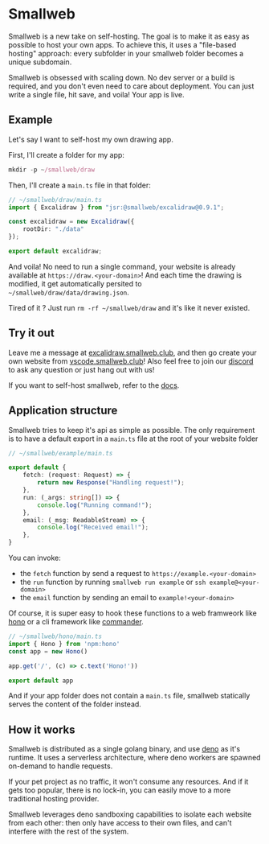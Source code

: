# Smallweb

Smallweb is a new take on self-hosting. The goal is to make it as easy as possible to host your own apps. To achieve this, it uses a "file-based hosting" approach: every subfolder in your smallweb folder becomes a unique subdomain.

Smallweb is obsessed with scaling down. No dev server or a build is required, and you don't even need to care about deployment. You can just write a single file, hit save, and voila! Your app is live.

## Example

Let's say I want to self-host my own drawing app.

First, I'll create a folder for my app:

```ts
mkdir -p ~/smallweb/draw
```

Then, I'll create a `main.ts` file in that folder:

```ts
// ~/smallweb/draw/main.ts
import { Excalidraw } from "jsr:@smallweb/excalidraw@0.9.1";

const excalidraw = new Excalidraw({
    rootDir: "./data"
});

export default excalidraw;
```

And voila! No need to run a single command, your website is already available at `https://draw.<your-domain>`! And each time the drawing is modified, it get automatically persited to `~/smallweb/draw/data/drawing.json`.

Tired of it ? Just run `rm -rf ~/smallweb/draw` and it's like it never existed.

## Try it out

Leave me a message at [excalidraw.smallweb.club](https://excalidraw.smallweb.club), and then go create your own website from [vscode.smallweb.club](https://vscode.smallweb.club)! Also feel free to join our [discord](https://discord.smallweb.run) to ask any question or just hang out with us!

If you want to self-host smallweb, refer to the [docs](https://www.smallweb.run/docs/hosting/vps).

## Application structure

Smallweb tries to keep it's api as simple as possible. The only requirement is to have a default export in a `main.ts` file at the root of your website folder

```typescript
// ~/smallweb/example/main.ts

export default {
    fetch: (request: Request) => {
        return new Response("Handling request!");
    },
    run: (_args: string[]) => {
        console.log("Running command!");
    },
    email: (_msg: ReadableStream) => {
        console.log("Received email!");
    },
}
```

You can invoke:

- the `fetch` function by send a request to `https://example.<your-domain>`
- the `run` function by running `smallweb run example` or `ssh example@<your-domain>`
- the `email` function by sending an email to `example!<your-domain>`

Of course, it is super easy to hook these functions to a web framweork like [hono](https://hono.dev) or a cli framework like [commander](https://www.npmjs.com/package/commander).

```typescript
// ~/smallweb/hono/main.ts
import { Hono } from 'npm:hono'
const app = new Hono()

app.get('/', (c) => c.text('Hono!'))

export default app
```

And if your app folder does not contain a `main.ts` file, smallweb statically serves the content of the folder instead.

## How it works

Smallweb is distributed as a single golang binary, and use [deno](https://deno.com/) as it's runtime. It uses a serverless architecture, where deno workers are spawned on-demand to handle requests.

If your pet project as no traffic, it won't consume any resources. And if it gets too popular, there is no lock-in, you can easily move to a more traditional hosting provider.

Smallweb leverages deno sandboxing capabilities to isolate each website from each other: then only have access to their own files, and can't interfere with the rest of the system.
